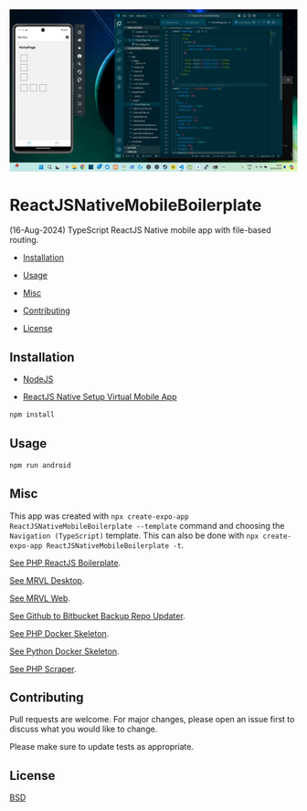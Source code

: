 <img src="https://github.com/kkamara/useful/blob/main/FlexboxDirectionMobileApp.png?raw=true" alt="FlexboxDirectionMobileApp.png" width=""/>

# ReactJSNativeMobileBoilerplate

(16-Aug-2024) TypeScript ReactJS Native mobile app with file-based routing.

* [Installation](#installation)

* [Usage](#usage)

* [Misc](#misc)

* [Contributing](#contributing)

* [License](#license)

## Installation

* [NodeJS](https://nodejs.org/en)

* [ReactJS Native Setup Virtual Mobile App](https://reactnative.dev/docs/environment-setup?guide=native&platform=android)

```bash
npm install
```

## Usage

```bash
npm run android
```

## Misc

This app was created with `npx create-expo-app ReactJSNativeMobileBoilerplate --template` command and choosing the `Navigation (TypeScript)` template. This can also be done with `npx create-expo-app ReactJSNativeMobileBoilerplate -t`.

[See PHP ReactJS Boilerplate](https://github.com/kkamara/php-reactjs-boilerplate).

[See MRVL Desktop](https://github.com/kkamara/mrvl-desktop).

[See MRVL Web](https://github.com/kkamara/mrvl-web).

[See Github to Bitbucket Backup Repo Updater](https://github.com/kkamara/ghbbupdater).

[See PHP Docker Skeleton](https://github.com/kkamara/php-docker-skeleton).

[See Python Docker Skeleton](https://github.com/kkamara/python-docker-skeleton).

[See PHP Scraper](https://github.com/kkamara/php-scraper).

## Contributing
Pull requests are welcome. For major changes, please open an issue first to discuss what you would like to change.

Please make sure to update tests as appropriate.

## License
[BSD](https://opensource.org/licenses/BSD-3-Clause)
